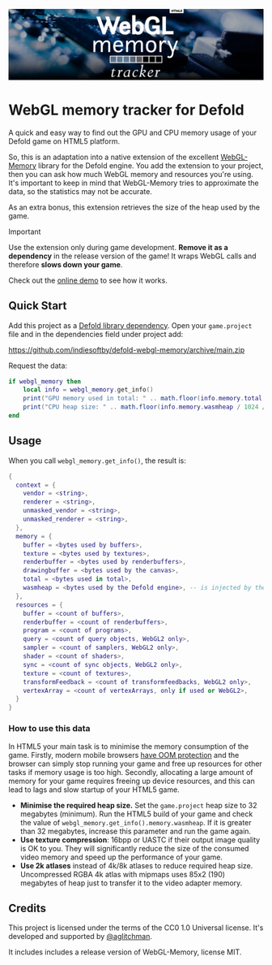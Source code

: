 [![WebGL memory tracker cover](cover.jpg)](https://github.com/indiesoftby/defold-webgl-memory)

# WebGL memory tracker for Defold

A quick and easy way to find out the GPU and CPU memory usage of your Defold game on HTML5 platform.

So, this is an adaptation into a native extension of the excellent [WebGL-Memory](https://github.com/greggman/webgl-memory) library for the Defold engine. You add the extension to your project, then you can ask how much WebGL memory and resources you're using. It's important to keep in mind that WebGL-Memory tries to approximate the data, so the statistics may not be accurate.

As an extra bonus, this extension retrieves the size of the heap used by the game. 

> [!IMPORTANT]
> Use the extension only during game development. **Remove it as a dependency** in the release version of the game! It wraps WebGL calls and therefore **slows down your game**.

Check out the [online demo](https://indiesoftby.github.io/defold-webgl-memory/) to see how it works.

## Quick Start

Add this project as a [Defold library dependency](http://www.defold.com/manuals/libraries/). Open your `game.project` file and in the dependencies field under project add:

https://github.com/indiesoftby/defold-webgl-memory/archive/main.zip

Request the data:

```lua
if webgl_memory then
    local info = webgl_memory.get_info()
    print("GPU memory used in total: " .. math.floor(info.memory.total / 1024 / 1024) .. " MB")
    print("CPU heap size: " .. math.floor(info.memory.wasmheap / 1024 / 1024) .. " MB")
end
```

## Usage

When you call `webgl_memory.get_info()`, the result is:

```lua
{
  context = {
    vendor = <string>,
    renderer = <string>,
    unmasked_vendor = <string>,
    unmasked_renderer = <string>,
  },
  memory = {
    buffer = <bytes used by buffers>,
    texture = <bytes used by textures>,
    renderbuffer = <bytes used by renderbuffers>,
    drawingbuffer = <bytes used by the canvas>,
    total = <bytes used in total>,
    wasmheap = <bytes used by the Defold engine>, -- is injected by the extension and equals to `Module.HEAP8.length`.
  },
  resources = {
    buffer = <count of buffers>,
    renderbuffer = <count of renderbuffers>,
    program = <count of programs>,
    query = <count of query objects, WebGL2 only>,
    sampler = <count of samplers, WebGL2 only>,
    shader = <count of shaders>,
    sync = <count of sync objects, WebGL2 only>,
    texture = <count of textures>,
    transformFeedback = <count of transformfeedbacks, WebGL2 only>,
    vertexArray = <count of vertexArrays, only if used or WebGL2>,
  }
}
```

### How to use this data

In HTML5 your main task is to minimise the memory consumption of the game. Firstly, modern mobile browsers [have OOM protection](https://source.chromium.org/chromium/chromium/src/+/main:chrome/browser/android/oom_intervention/near_oom_reduction_message_delegate.cc;l=23?q=IDS_NEAR_OOM_REDUCTION_MESSAGE&ss=chromium) and the browser can simply stop running your game and free up resources for other tasks if memory usage is too high. Secondly, allocating a large amount of memory for your game requires freeing up device resources, and this can lead to lags and slow startup of your HTML5 game.

- **Minimise the required heap size.** Set the `game.project` heap size to 32 megabytes (minimum). Run the HTML5 build of your game and check the value of `webgl_memory.get_info().memory.wasmheap`. If it is greater than 32 megabytes, increase this parameter and run the game again.
- **Use texture compression**: 16bpp or UASTC if their output image quality is OK to you. They will significantly reduce the size of the consumed video memory and speed up the performance of your game.
- **Use 2k atlases** instead of 4k/8k atlases to reduce required heap size. Uncompressed RGBA 4k atlas with mipmaps uses 85x2 (190) megabytes of heap just to transfer it to the video adapter memory.

## Credits

This project is licensed under the terms of the CC0 1.0 Universal license. It's developed and supported by [@aglitchman](https://github.com/aglitchman). 

It includes includes a release version of WebGL-Memory, license MIT.
